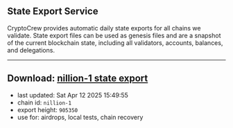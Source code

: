 ## State Export Service
CryptoCrew provides automatic daily state exports for all chains we validate. State export files can be used as genesis files and are a snapshot of the current blockchain state, including all validators, accounts, balances, and delegations.

---
**Download: [nillion-1 state export](https://ccv-s3.nbg1.your-objectstorage.com/SERVICE/nillion/nillion-1_export_905350.json)**
---

- last updated: Sat Apr 12 2025 15:49:55
- chain id: `nillion-1`
- export height: `905350`
- use for: airdrops, local tests, chain recovery

